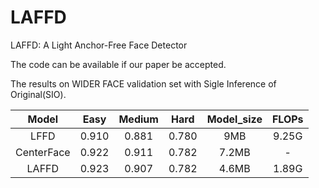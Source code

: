 # LAFFD
LAFFD: A Light Anchor-Free Face Detector

The code can be available if our paper be accepted.

The results on WIDER FACE validation set with Sigle Inference of Original(SIO).

|     Model     | Easy | Medium |  Hard   |  Model_size  |  FLOPs  |
| :-----------: | :-----: | :-------: | :-------: |:-------: |:-------: |
|   LFFD    |  0.910  |   0.881  |  0.780  |  9MB  |  9.25G  |
|   CenterFace    |  0.922  |   0.911  |  0.782  |  7.2MB  |  -  |
|   LAFFD    |  0.923  |   0.907  |  0.782  |  4.6MB  |  1.89G  |

